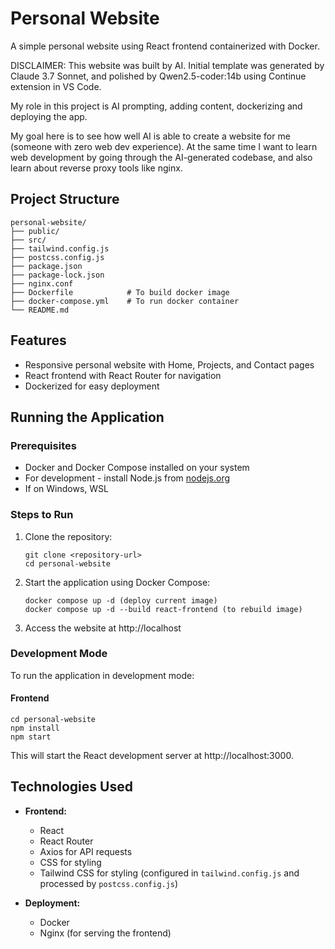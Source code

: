 # Personal Website

A simple personal website using React frontend containerized with Docker.

DISCLAIMER: This website was built by AI. Initial template was generated by Claude 3.7 Sonnet, and polished by Qwen2.5-coder:14b using Continue extension in VS Code. 

My role in this project is AI prompting, adding content, dockerizing and deploying the app.

My goal here is to see how well AI is able to create a website for me (someone with zero web dev experience). At the same time I want to learn web development by going through the AI-generated codebase, and also learn about reverse proxy tools like nginx.

## Project Structure

```
personal-website/
├── public/
├── src/
├── tailwind.config.js
├── postcss.config.js
├── package.json
├── package-lock.json
├── nginx.conf
├── Dockerfile            # To build docker image
├── docker-compose.yml    # To run docker container
└── README.md
```

## Features

- Responsive personal website with Home, Projects, and Contact pages
- React frontend with React Router for navigation
- Dockerized for easy deployment

## Running the Application

### Prerequisites

- Docker and Docker Compose installed on your system
- For development - install Node.js from [nodejs.org](https://nodejs.org/en/download)
- If on Windows, WSL

### Steps to Run

1. Clone the repository:
   ```
   git clone <repository-url>
   cd personal-website
   ```

2. Start the application using Docker Compose:
   ```
   docker compose up -d (deploy current image)
   docker compose up -d --build react-frontend (to rebuild image)
   ```

3. Access the website at http://localhost

### Development Mode

To run the application in development mode:

#### Frontend

```
cd personal-website
npm install
npm start
```

This will start the React development server at http://localhost:3000.

## Technologies Used

- **Frontend:**
  - React
  - React Router
  - Axios for API requests
  - CSS for styling
  - Tailwind CSS for styling (configured in `tailwind.config.js` and processed by `postcss.config.js`)

- **Deployment:**
  - Docker
  - Nginx (for serving the frontend)
